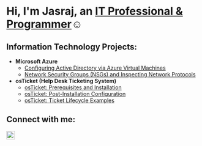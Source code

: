 <h1>Hi, I'm Jasraj, an <a href="https://www.linkedin.com/in/jasraj-sandhu-91b548164/">IT Professional & Programmer</a>☺</h1>

<h2>Information Technology Projects:</h2>

- <b>Microsoft Azure</b>
  - [Configuring Active Directory via Azure Virtual Machines](https://github.com/JSandhu223/ad-configuration)
  - [Network Security Groups (NSGs) and Inspecting Network Protocols](https://github.com/JSandhu223/azure-network-protocols)
- <b>osTicket (Help Desk Ticketing System)</b>
  - [osTicket: Prerequisites and Installation](https://github.com/JSandhu223/osticket-prereqs)
  - [osTicket: Post-Installation Configuration](https://github.com/JSandhu223/osticket-configuration)
  - [osTicket: Ticket Lifecycle Examples](https://github.com/JSandhu223/ticket-lifecycles)

<h2>Connect with me:</h2>

[<img align="left" alt="Jasraj | LinkedIn" width="22px" src="https://cdn.jsdelivr.net/npm/simple-icons@v3/icons/linkedin.svg" target="_blank" />][linkedin]

[linkedin]: https://www.linkedin.com/in/jasraj-sandhu-91b548164/
